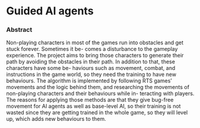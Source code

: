 # Guided AI agents
<h3> Abstract </h3>
Non-playing characters in most of the games run into obstacles and get stuck forever. Sometimes it be- comes a disturbance to the gameplay experience. The project aims to bring those characters to generate their path by avoiding the obstacles in their path. In addition to that, these characters have some be- haviours such as movement, combat, and instructions in the game world, so they need the training to have new behaviours. The algorithm is implemented by following RTS games’ movements and the logic behind them, and researching the movements of non-playing characters and their behaviours while in- teracting with players. The reasons for applying those methods are that they give bug-free movement for AI agents as well as base-level AI, so their training is not wasted since they are getting trained in the whole game, so they will level up, which adds new behaviours to them.
